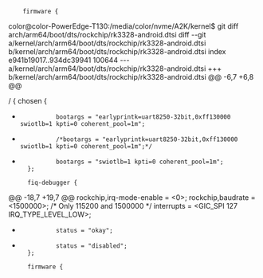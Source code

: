         firmware {
color@color-PowerEdge-T130:/media/color/nvme/A2K/kernel$ git diff arch/arm64/boot/dts/rockchip/rk3328-android.dtsi
diff --git a/kernel/arch/arm64/boot/dts/rockchip/rk3328-android.dtsi b/kernel/arch/arm64/boot/dts/rockchip/rk3328-android.dtsi
index e941b19017..934dc39941 100644
--- a/kernel/arch/arm64/boot/dts/rockchip/rk3328-android.dtsi
+++ b/kernel/arch/arm64/boot/dts/rockchip/rk3328-android.dtsi
@@ -6,7 +6,8 @@
 
 / {
        chosen {
-               bootargs = "earlyprintk=uart8250-32bit,0xff130000 swiotlb=1 kpti=0 coherent_pool=1m";
+               /*bootargs = "earlyprintk=uart8250-32bit,0xff130000 swiotlb=1 kpti=0 coherent_pool=1m";*/
+               bootargs = "swiotlb=1 kpti=0 coherent_pool=1m";
        };
 
        fiq-debugger {
@@ -18,7 +19,7 @@
                rockchip,irq-mode-enable = <0>;
                rockchip,baudrate = <1500000>;  /* Only 115200 and 1500000 */
                interrupts = <GIC_SPI 127 IRQ_TYPE_LEVEL_LOW>;
-               status = "okay";
+               status = "disabled";
        };
 
        firmware {